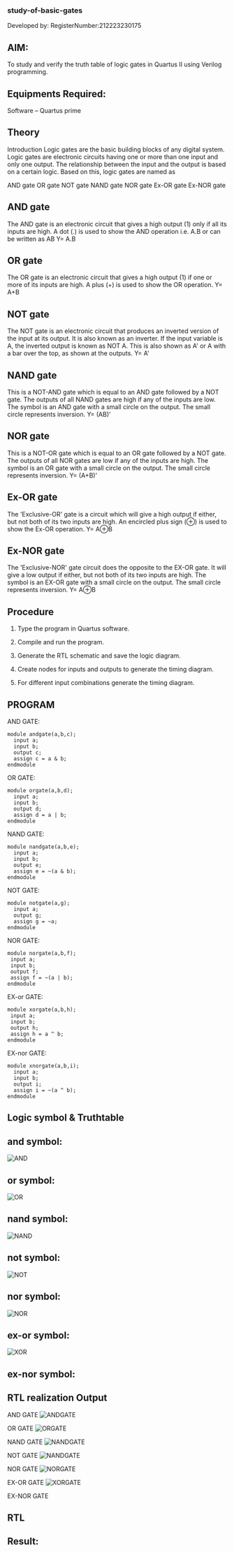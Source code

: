 ### study-of-basic-gates

Developed by: RegisterNumber:212223230175 
 

## AIM: 

To study and verify the truth table of logic gates in Quartus II using Verilog programming.

## Equipments Required:

Software – Quartus prime 

## Theory

Introduction Logic gates are the basic building blocks of any digital system. Logic gates are electronic circuits having one or more than one input and only one output. The relationship between the input and the output is based on a certain logic. Based on this, logic gates are named as

AND gate OR gate NOT gate NAND gate NOR gate Ex-OR gate Ex-NOR gate

## AND gate

The AND gate is an electronic circuit that gives a high output (1) only if all its inputs are high. A dot (.) is used to show the AND operation i.e. A.B or can be written as AB
Y= A.B

## OR gate 

The OR gate is an electronic circuit that gives a high output (1) if one or more of its inputs are high. A plus (+) is used to show the OR operation.
Y= A+B

## NOT gate

The NOT gate is an electronic circuit that produces an inverted version of the input at its output. It is also known as an inverter. If the input variable is A, the inverted output is known as NOT A. This is also shown as A' or A with a bar over the top, as shown at the outputs.
Y= A'

## NAND gate

This is a NOT-AND gate which is equal to an AND gate followed by a NOT gate. The outputs of all NAND gates are high if any of the inputs are low. The symbol is an AND gate with a small circle on the output. The small circle represents inversion.
Y= (AB)’

## NOR gate

This is a NOT-OR gate which is equal to an OR gate followed by a NOT gate. The outputs of all NOR gates are low if any of the inputs are high. The symbol is an OR gate with a small circle on the output. The small circle represents inversion.
Y= (A+B)’

## Ex-OR gate

The 'Exclusive-OR' gate is a circuit which will give a high output if either, but not both of its two inputs are high. An encircled plus sign (⊕) is used to show the Ex-OR operation.
Y= A⊕B

## Ex-NOR gate

The 'Exclusive-NOR' gate circuit does the opposite to the EX-OR gate. It will give a low output if either, but not both of its two inputs are high. The symbol is an EX-OR gate with a small circle on the output. The small circle represents inversion.
Y= A⊕B

## Procedure

1.	Type the program in Quartus software.

2.	Compile and run the program.

3.	Generate the RTL schematic and save the logic diagram.

4.	Create nodes for inputs and outputs to generate the timing diagram.

5.	For different input combinations generate the timing diagram.


## PROGRAM

AND GATE:
```
module andgate(a,b,c);
  input a;
  input b;
  output c;
  assign c = a & b;
endmodule 
```
OR GATE:
```
module orgate(a,b,d);
  input a;
  input b;
  output d;
  assign d = a | b;
endmodule
```
NAND GATE:
```
module nandgate(a,b,e);
  input a;
  input b;
  output e;
  assign e = ~(a & b);
endmodule
```
NOT GATE:
```
module notgate(a,g);
  input a;
  output g;
  assign g = ~a;
endmodule
```
NOR GATE:
```
module norgate(a,b,f);
 input a;
 input b;
 output f;
 assign f = ~(a | b);
endmodule
```
EX-or GATE:
```
module xorgate(a,b,h);
 input a;
 input b;
 output h;
 assign h = a ^ b;
endmodule
```
EX-nor GATE:
```
module xnorgate(a,b,i); 
  input a; 
  input b; 
  output i; 
  assign i = ~(a ^ b); 
endmodule
```
## Logic symbol & Truthtable

## and symbol:
![AND](https://github.com/roshinithangachamy/study-of-basic-gates/assets/147118341/3cb71959-3c68-4efd-89b4-4c440b4ae32f)


## or symbol:
![OR](https://github.com/roshinithangachamy/study-of-basic-gates/assets/147118341/67898d45-e76f-4872-a698-33610cd0c2ff)

## nand symbol:
![NAND](https://github.com/roshinithangachamy/study-of-basic-gates/assets/147118341/94488fac-a20d-4ac1-b688-6150a79a7e9a)

## not symbol:
![NOT](https://github.com/roshinithangachamy/study-of-basic-gates/assets/147118341/b3d0d4d1-b385-48b6-8ed8-b07f3216bab5)

## nor symbol:
![NOR](https://github.com/roshinithangachamy/study-of-basic-gates/assets/147118341/1bf686ee-49b1-4164-9e9f-e87b39d2c5a2)

## ex-or symbol:
![XOR](https://github.com/roshinithangachamy/study-of-basic-gates/assets/147118341/ba0aaf41-d6a5-4f1f-8e09-2c4bcab8c094)

## ex-nor symbol:

## RTL realization Output

AND GATE
![ANDGATE](https://github.com/roshinithangachamy/study-of-basic-gates/assets/147118341/2050a883-4510-4133-b6d4-6aeb68be4d55)

OR GATE
![ORGATE](https://github.com/roshinithangachamy/study-of-basic-gates/assets/147118341/5cd79c65-0ab9-4120-9bd8-bab602b785ec)

NAND GATE
![NANDGATE](https://github.com/roshinithangachamy/study-of-basic-gates/assets/147118341/6cbf99d6-88a0-4e2c-a4ff-7c75b6831d5a)

NOT GATE
![NANDGATE](https://github.com/roshinithangachamy/study-of-basic-gates/assets/147118341/25b8e4f1-7ce1-4ee7-a1fd-ed00cb261257)

NOR GATE
![NORGATE](https://github.com/roshinithangachamy/study-of-basic-gates/assets/147118341/329737dd-4baa-4492-b4b5-314acf9db03b)

EX-OR GATE
![XORGATE](https://github.com/roshinithangachamy/study-of-basic-gates/assets/147118341/44049736-9b4d-4221-a608-1f9511cc2a4c)

EX-NOR GATE

## RTL 

## Result:


